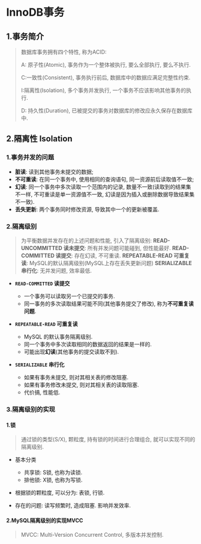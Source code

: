 # InnoDB事务

## 1.事务简介

> 数据库事务拥有四个特性, 称为ACID:
>
> A: 原子性(Atomic), 事务作为一个整体被执行, 要么全部执行, 要么不执行.
>
> C:一致性(Consistent), 事务执行前后, 数据库中的数据应满足完整性约束.
>
> I:隔离性(Isolation), 多个事务并发执行, 一个事务不应该影响其他事务的执行.
>
> D: 持久性(Duration), 已被提交的事务对数据库的修改应永久保存在数据库中.

## 2.隔离性 Isolation

### 1.事务并发的问题

- **脏读**: 读到其他事务未提交的数据;
- **不可重读**: 在同一个事务中, 使用相同的查询语句, 同一资源前后读取值不一致;
- **幻读**: 同一个事务中多次读取一个范围内的记录, 数量不一致(读取到的结果集不一样, 不可重读是单一资源值不一致, 幻读是因为插入或删除数据导致结果集不一致).
- **丢失更新**: 两个事务同时修改资源, 导致其中一个的更新被覆盖.

### 2.隔离级别

> 为平衡数据并发存在的上述问题和性能, 引入了隔离级别:
> **READ-UNCOMMITTED 读未提交**: 所有并发问题可能碰到, 但性能最好.
> **READ-COMMITTED 读提交**: 存在幻读, 不可重读.
> **REPEATABLE-READ 可重复读**:  MySQL的默认隔离级别(MySQL上存在丢失更新问题)
> **SERIALIZABLE 串行化**: 无并发问题, 效率最低.

- **`READ-COMMITTED` 读提交**

  - 一个事务可以读取另一个已提交的事务.
  - 同一事务的多次读取结果可能不同(其他事务提交了修改), 称为**不可重复读问题**.

- **`REPEATABLE-READ` 可重复读**

  - MySQL 的默认事务隔离级别.
  - 同一个事务中多次读取相同的数据返回的结果是一样的.
  - 可能出现**幻读**(其他事务的提交读取不到).

- **`SERIALIZABLE` 串行化**

  - 如果有事务未提交, 则对其相关表的修改阻塞.
  - 如果有事务修改未提交, 则对其相关表的读取阻塞.
  - 代价搞, 性能低.

### 3.隔离级别的实现

#### 1.锁

> 通过锁的类型(S/X), 颗粒度, 持有锁的时间进行合理组合, 就可以实现不同的隔离级别.

- 基本分类
  - 共享锁: S锁, 也称为读锁.
  - 排他锁: X锁, 也称为写锁.

- 根据锁的颗粒度,  可以分为: 表锁, 行锁.

- 存在的问题: 读写频繁时, 造成阻塞. 影响并发效率.

#### 2.MySQL隔离级别的实现MVCC

> MVCC: Multi-Version Concurrent Control, 多版本并发控制.

